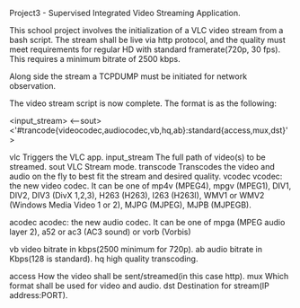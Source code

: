 Project3 - Supervised Integrated Video Streaming Application.

This school project involves the initialization of a VLC video stream from a bash script.
The stream shall be live via http protocol, and the quality must meet requirements for
regular HD with standard framerate(720p, 30 fps). This requires a minimum bitrate of 2500
kbps.

Along side the stream a TCPDUMP must be initiated for network observation.

The video stream script is now complete. The format is as the following:

<vlc> <input_stream> <--sout> <'#trancode{videocodec,audiocodec,vb,hq,ab}:standard{access,mux,dst}'>

vlc                   Triggers the VLC app.
input_stream          The full path of video(s) to be streamed.
sout                  VLC Stream mode.
transcode             Transcodes the video and audio on the fly to best fit the stream and desired quality.
vcodec                vcodec: the new video codec. It can be one of mp4v (MPEG4), mpgv (MPEG1), DIV1, DIV2, DIV3 (DivX 1,2,3),      H263 (H263), I263 (H263I), WMV1 or WMV2 (Windows Media Video 1 or 2), MJPG (MJPEG), MJPB (MJPEGB).

acodec                acodec: the new audio codec. It can be one of mpga (MPEG audio layer 2), a52 or ac3 (AC3 sound) or vorb (Vorbis)

vb                    video bitrate in kbps(2500 minimum for 720p).
ab                    audio bitrate in Kbps(128 is standard).
hq                    high quality transcoding.

access                How the video shall be sent/streamed(in this case http).
mux                   Which format shall be used for video and audio.
dst                   Destination for stream(IP address:PORT).
